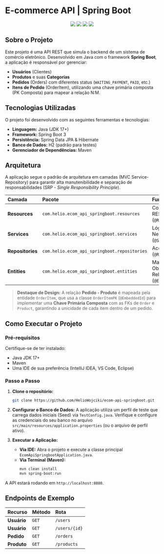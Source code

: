 # E-commerce API | Spring Boot

<p align="center">
  <img src="https://img.shields.io/badge/Spring%20Boot-6DB33F?style=for-the-badge&logo=spring-boot&logoColor=white" />
  <img src="https://img.shields.io/badge/Java-007396?style=for-the-badge&logo=java&logoColor=white" />
  <img src="https://img.shields.io/badge/H2%20Database-474747?style=for-the-badge&logoColor=white" />
  <img src="https://img.shields.io/badge/JPA%20/%20Hibernate-59666C?style=for-the-badge&logo=hibernate&logoColor=white" />
</p>

## Sobre o Projeto

Este projeto é uma API REST que simula o backend de um sistema de comércio eletrônico. Desenvolvido em Java com o framework **Spring Boot**, a aplicação é responsável por gerenciar:

* **Usuários** (Clientes)
* **Produtos** e suas **Categorias**
* **Pedidos** (Orders) com diferentes status (`WAITING_PAYMENT`, `PAID`, etc.)
* **Itens de Pedido** (OrderItem), utilizando uma chave primária composta (PK Composta) para mapear a relação N:M.

## Tecnologias Utilizadas

O projeto foi desenvolvido com as seguintes ferramentas e tecnologias:

* **Linguagem:** Java (JDK 17+)
* **Framework:** Spring Boot 3
* **Persistência:** Spring Data JPA & Hibernate
* **Banco de Dados:** H2 (padrão para testes)
* **Gerenciador de Dependências:** Maven

## Arquitetura

A aplicação segue o padrão de arquitetura em camadas (MVC Service-Repository) para garantir alta manutenibilidade e separação de responsabilidades (SRP - _Single Responsibility Principle_).

| Camada | Pacote | Função |
| :--- | :--- | :--- |
| **Resources** | `com.helio.ecom_api_springboot.resources` | Controladores REST (`@RestController`) |
| **Services** | `com.helio.ecom_api_springboot.services` | Lógica de Negócio (`@Service`) |
| **Repositories**| `com.helio.ecom_api_springboot.repositories`| Acesso a dados (`@Repository`) |
| **Entities** | `com.helio.ecom_api_springboot.entities` | Mapeamento Objeto-Relacional (`@Entity`) |

> **Destaque de Design:** A relação **Pedido - Produto** é mapeada pela entidade `OrderItem`, que usa a classe `OrderItemPK` (`@EmbeddedId`) para implementar uma **Chave Primária Composta** com as FKs de `Order` e `Product`, garantindo a unicidade de cada item dentro de um pedido.

## Como Executar o Projeto

### Pré-requisitos

Certifique-se de ter instalado:
* Java JDK 17+
* Maven
* Uma IDE de sua preferência (IntelliJ IDEA, VS Code, Eclipse)

### Passo a Passo

1.  **Clone o repositório:**
    ```bash
    git clone https://github.com/HelioWojciki/ecom-api-springboot.git
    ```

2.  **Configurar o Banco de Dados:**
    A aplicação utiliza um perfil de teste que carrega dados iniciais (Seed) via `TestConfig.java`. Verifique e configure as credenciais do seu banco no arquivo `src/main/resources/application.properties` (ou o arquivo de perfil ativo).

3.  **Executar a Aplicação:**
    * **Via IDE:** Abra o projeto e execute a classe principal `EcomApiSpringbootApplication.java`.
    * **Via Terminal (Maven):**
        ```bash
        mvn clean install
        mvn spring-boot:run
        ```

A API estará rodando em `http://localhost:8080`.

## Endpoints de Exemplo

| Recurso | Método | Rota |
| :--- | :--- | :--- |
| **Usuário** | `GET` | `/users` |
| **Usuário** | `GET` | `/users/{id}` |
| **Pedido** | `GET` | `/orders` |
| **Produto** | `GET` | `/products` |
